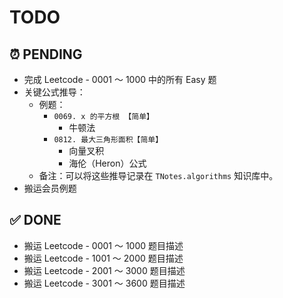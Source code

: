 # TODO

## ⏰ PENDING

- 完成 Leetcode - 0001 ～ 1000 中的所有 Easy 题
- 关键公式推导：
  - 例题：
    - `0069. x 的平方根 【简单】`
      - 牛顿法
    - `0812. 最大三角形面积【简单】`
      - 向量叉积
      - 海伦（Heron）公式
  - 备注：可以将这些推导记录在 `TNotes.algorithms` 知识库中。
- 搬运会员例题

## ✅ DONE

- 搬运 Leetcode - 0001 ～ 1000 题目描述
- 搬运 Leetcode - 1001 ～ 2000 题目描述
- 搬运 Leetcode - 2001 ～ 3000 题目描述
- 搬运 Leetcode - 3001 ～ 3600 题目描述
